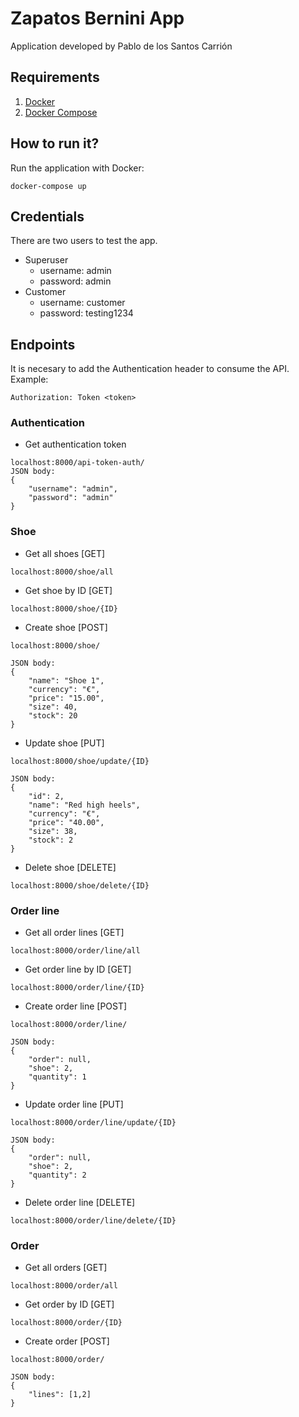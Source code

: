 # Zapatos Bernini App

Application developed by Pablo de los Santos Carrión

## Requirements

1. [Docker](https://docs.docker.com/install/)
2. [Docker Compose](https://docs.docker.com/compose/install/)

## How to run it?
Run the application with Docker:
```
docker-compose up
```
## Credentials
There are two users to test the app.

- Superuser
    - username: admin
    - password: admin
- Customer
    - username: customer
    - password: testing1234


## Endpoints

It is necesary to add the Authentication header to consume the API. Example:

```
Authorization: Token <token>
```

### Authentication
- Get authentication token
```
localhost:8000/api-token-auth/ 
JSON body:
{
	"username": "admin",
	"password": "admin"
}
```
### Shoe
- Get all shoes [GET]
```
localhost:8000/shoe/all
```
- Get shoe by ID [GET]
```
localhost:8000/shoe/{ID}
```
- Create shoe [POST]
```
localhost:8000/shoe/

JSON body:
{
    "name": "Shoe 1",
    "currency": "€",
    "price": "15.00",
    "size": 40,
    "stock": 20
}
```
- Update shoe [PUT]
```
localhost:8000/shoe/update/{ID}

JSON body:
{
	"id": 2,
	"name": "Red high heels",
	"currency": "€",
	"price": "40.00",
	"size": 38,
	"stock": 2
}
```
- Delete shoe [DELETE]
```
localhost:8000/shoe/delete/{ID}
```

### Order line
- Get all order lines [GET]
```
localhost:8000/order/line/all
```
- Get order line by ID [GET]
```
localhost:8000/order/line/{ID}
```
- Create order line [POST]
```
localhost:8000/order/line/

JSON body:
{
    "order": null,
    "shoe": 2,
    "quantity": 1
}
```
- Update order line [PUT]
```
localhost:8000/order/line/update/{ID}

JSON body:
{
	"order": null,
	"shoe": 2,
	"quantity": 2
}
```
- Delete order line [DELETE]
```
localhost:8000/order/line/delete/{ID}
```

### Order
- Get all orders [GET]
```
localhost:8000/order/all
```
- Get order by ID [GET]
```
localhost:8000/order/{ID}
```
- Create order [POST]
```
localhost:8000/order/

JSON body:
{
	"lines": [1,2]
}
```